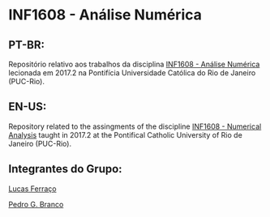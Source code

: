 # INF1608 - Análise Numérica

## PT-BR:
Repositório relativo aos trabalhos da disciplina [INF1608 - Análise Numérica](http://webserver2.tecgraf.puc-rio.br/~celes/inf1608.html)
lecionada em 2017.2 na Pontifícia Universidade Católica do Rio de Janeiro (PUC-Rio).

## EN-US:
Repository related to the assingments of the discipline [INF1608 - Numerical Analysis](http://webserver2.tecgraf.puc-rio.br/~celes/inf1608.html)
taught in 2017.2 at the Pontifical Catholic University of Rio de Janeiro (PUC-Rio).

## Integrantes do Grupo:
[Lucas Ferraço](https://github.com/lucasferraco)

[Pedro G. Branco](https://github.com/pedrogomesbranco)
